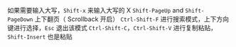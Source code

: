 如果需要输入大写，`Shift-x` 来输入大写的 X
`Shift-PageUp` and `Shift-PageDown` 上下翻页（ Scrollback 开启）
`Ctrl-Shift-F` 进行搜索模式，上下方向键进行选择，`Esc` 退出该模式
`Ctrl-Shift-C`，`Ctrl-Shift-V` 进行复制粘贴，`Shift-Insert` 也是粘贴